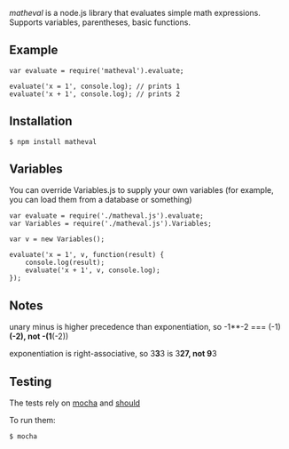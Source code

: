 _matheval_ is a node.js library that evaluates simple math expressions.
Supports variables, parentheses, basic functions.

## Example

    var evaluate = require('matheval').evaluate;

    evaluate('x = 1', console.log); // prints 1
    evaluate('x + 1', console.log); // prints 2

## Installation

    $ npm install matheval

## Variables
You can override Variables.js to supply your own variables (for example, you can load them from a database or something)

    var evaluate = require('./matheval.js').evaluate;
    var Variables = require('./matheval.js').Variables;

    var v = new Variables();

    evaluate('x = 1', v, function(result) {
        console.log(result);
        evaluate('x + 1', v, console.log);
    });

## Notes

unary minus is higher precedence than exponentiation, so -1**-2 === (-1)**(-2), not -(1**(-2))

exponentiation is right-associative, so 3**3**3 is 3**27, not 9**3

## Testing

The tests rely on [mocha](http://visionmedia.github.com/mocha/) and [should](https://github.com/visionmedia/should.js/)

To run them:

    $ mocha


